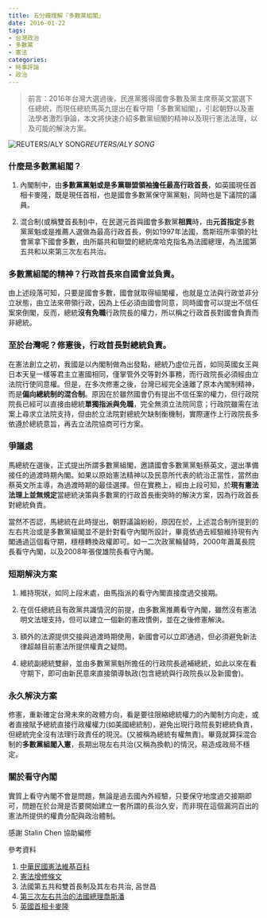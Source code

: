 ```yaml
---
title: 五分鐘理解『多數黨組閣』
date: 2016-01-22
tags:
- 台灣政治
- 多數黨
- 憲法
categories:
- 時事評論
- 政治
---
```


> 前言：2016年台灣大選過後，民進黨獲得國會多數及黨主席蔡英文當選下任總統，而現任總統馬英九提出在看守期「多數黨組閣」，引起朝野以及憲法學者激烈爭論，本文將快速介紹多數黨組閣的精神以及現行憲法法理，以及可能的解決方案。

![REUTERS/ALY SONG](https://medium2.global.ssl.fastly.net/max/2000/1*bqWEu_CoEKhvnevc8oSXog.png)*REUTERS/ALY SONG*

### 什麼是多數黨組閣？

1. 內閣制中，由**多數黨黨魁或是多黨聯盟領袖擔任最高行政首長**，如英國現任首相卡麥隆，既是現任首相，也是國會多數黨保守黨黨魁，同時也是下議院的議員。

1. 混合制(或稱雙首長制)中，在民選元首與國會多數黨**相異**時，由**元首指定**多數黨黨魁或是推薦人選做為最高行政首長，例如1997年法國，喬斯班所率領的社會黨拿下國會多數，由所屬共和聯盟的總統席哈克指名為法國總理，為法國第五共和以來第三次左右共治。

### 多數黨組閣的精神？行政首長來自國會並負責。

由上述段落可知，只要是國會多數，國會就取得組閣權，也就是立法與行政並非分立狀態，由立法來帶領行政，因為上任必須由國會同意，同時國會可以提出不信任案來倒閣，反而，總統**沒有免職**行政院長的權力，所以稱之行政首長對國會負責而非總統。

### 至於台灣呢？修憲後，行政首長對總統負責。

在憲法創立之初，我國是以內閣制做為出發點，總統乃虛位元首，如同英國女王與日本天皇一樣等君主立憲國相同，僅掌管外交等對外事務，而行政院長必須經由立法院行使同意權。但是，在多次修憲之後，台灣已經完全遠離了原本內閣制精神，而是**偏向總統制的混合制**。原因在於雖然國會仍有提出不信任案的權力，但行政院院長已經可以直接由總統**單獨指派與免職**，完全無須立法院同意；行政院雖需在法案上尋求立法院支持，但由於立法院對總統欠缺制衡機制，實際運作上行政院長多依遵於總統意旨，再去立法院協商可行方案。

### 爭議處

馬總統在選後，正式提出所謂多數黨組閣，邀請國會多數黨黨魁蔡英文，選出準備接任的過渡時期內閣。如果以原始憲法精神以及民意所代表的統治正當性，當然由蔡英文所主導，為過渡時期的最佳選擇。但在實務上，經由上段可知，於**現有憲法法理上並無規定**當總統決策與多數黨的行政首長衝突時的解決方案，因為行政首長對總統負責。

當然不否認，馬總統在此時提出，朝野議論紛紛，原因在於，上述混合制所提到的左右共治或是多數黨組閣並不是針對看守內閣所設計，畢竟依過去經驗維持現有內閣通過這個看守期，穩穩轉換政權即可。如一二次政黨輪替時，2000年蕭萬長院長看守內閣，以及2008年張俊雄院長看守內閣。

### 短期解決方案

1. 維持現狀，如同上段末處，由馬指派的看守內閣直接度過交接期。

2. 在信任總統且有政黨共識情況的前提，由多數黨推薦看守內閣，雖然沒有憲法明文法理支持，但可以建立一個新的憲政慣例，並在之後修憲解決。

3. 額外的法源提供交接與過渡時期使用，新國會可以立即通過，但必須避免新法律超越目前憲法所提供權責之疑問。

4. 總統副總統雙辭，並由多數黨黨魁所擔任的行政院長遞補總統，如此以來在看守期下，即可由新民意來直接領導執政(包含總統與行政院長以及新國會)。

### 永久解決方案

修憲，重新確定台灣未來的政體方向，看是要往限縮總統權力的內閣制方向走，或者直接賦予總統直接行政權權力(如美國總統制)，避免出現行政院長對總統負責，但總統完全沒有法理行政責任的現況。(又被稱為總統有權無責)。畢竟就算採混合制的**多數黨組閣入憲**，長期出現左右共治(又稱為換軌)的情況，易造成政局不穩定。

### 關於看守內閣

實質上看守內閣不會是問題，無論是過去國內外經驗，只要保守地度過交接期即可，問題在於台灣是否要開始建立一套所謂的長治久安，而非現在這個漏洞百出的憲法所提供的權責分配與政治體制。

感謝 Stalin Chen 協助編修

參考資料

1. [中華民國憲法維基百科](https://zh.wikipedia.org/wiki/%E4%B8%AD%E8%8F%AF%E6%B0%91%E5%9C%8B%E6%86%B2%E6%B3%95)
2. [憲法增修條文](http://law.moj.gov.tw/LawClass/LawAll.aspx?PCode=A0000002)
3. 法國第五共和雙首長制及其左右共治, 呂世昌
4. [第三次左右共治的法國總理喬斯潘](https://en.wikipedia.org/wiki/Lionel_Jospin)
5. [英國首相卡麥隆](https://en.wikipedia.org/wiki/David_Cameron)
